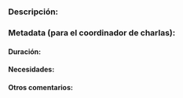 <!-- Template para presentar una charla -->

# <!-- Titulo: -->

## <!-- Tema: -->

### Descripción:
<!-- Empezar a escribir en la sig. linea -->

### Metadata (para el coordinador de charlas):

#### Duración: 

#### Necesidades: <!-- Eliminar si vacio -->
<!-- Itemizar -->
<!-- * Se necesita proyector -->
<!-- * Tiene que empezar despues de las 20:30 -->

#### Otros comentarios: <!-- Eliminar si vacio -->
